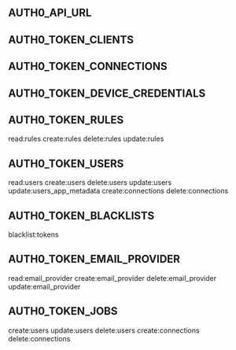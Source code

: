 ﻿

## AUTH0_API_URL

## AUTH0_TOKEN_CLIENTS

## AUTH0_TOKEN_CONNECTIONS

## AUTH0_TOKEN_DEVICE_CREDENTIALS

## AUTH0_TOKEN_RULES

read:rules
create:rules
delete:rules
update:rules

## AUTH0_TOKEN_USERS

read:users
create:users
delete:users
update:users
update:users_app_metadata
create:connections
delete:connections


## AUTH0_TOKEN_BLACKLISTS

blacklist:tokens

## AUTH0_TOKEN_EMAIL_PROVIDER

read:email_provider
create:email_provider
delete:email_provider
update:email_provider

## AUTH0_TOKEN_JOBS

create:users
update:users
delete:users
create:connections
delete:connections
